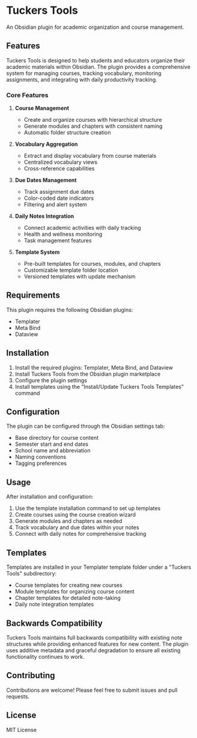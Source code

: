 # Tuckers Tools

An Obsidian plugin for academic organization and course management.

## Features

Tuckers Tools is designed to help students and educators organize their academic materials within Obsidian. The plugin provides a comprehensive system for managing courses, tracking vocabulary, monitoring assignments, and integrating with daily productivity tracking.

### Core Features

1. **Course Management**
   - Create and organize courses with hierarchical structure
   - Generate modules and chapters with consistent naming
   - Automatic folder structure creation

2. **Vocabulary Aggregation**
   - Extract and display vocabulary from course materials
   - Centralized vocabulary views
   - Cross-reference capabilities

3. **Due Dates Management**
   - Track assignment due dates
   - Color-coded date indicators
   - Filtering and alert system

4. **Daily Notes Integration**
   - Connect academic activities with daily tracking
   - Health and wellness monitoring
   - Task management features

5. **Template System**
   - Pre-built templates for courses, modules, and chapters
   - Customizable template folder location
   - Versioned templates with update mechanism

## Requirements

This plugin requires the following Obsidian plugins:
- Templater
- Meta Bind
- Dataview

## Installation

1. Install the required plugins: Templater, Meta Bind, and Dataview
2. Install Tuckers Tools from the Obsidian plugin marketplace
3. Configure the plugin settings
4. Install templates using the "Install/Update Tuckers Tools Templates" command

## Configuration

The plugin can be configured through the Obsidian settings tab:
- Base directory for course content
- Semester start and end dates
- School name and abbreviation
- Naming conventions
- Tagging preferences

## Usage

After installation and configuration:
1. Use the template installation command to set up templates
2. Create courses using the course creation wizard
3. Generate modules and chapters as needed
4. Track vocabulary and due dates within your notes
5. Connect with daily notes for comprehensive tracking

## Templates

Templates are installed in your Templater template folder under a "Tuckers Tools" subdirectory:
- Course templates for creating new courses
- Module templates for organizing course content
- Chapter templates for detailed note-taking
- Daily note integration templates

## Backwards Compatibility

Tuckers Tools maintains full backwards compatibility with existing note structures while providing enhanced features for new content. The plugin uses additive metadata and graceful degradation to ensure all existing functionality continues to work.

## Contributing

Contributions are welcome! Please feel free to submit issues and pull requests.

## License

MIT License